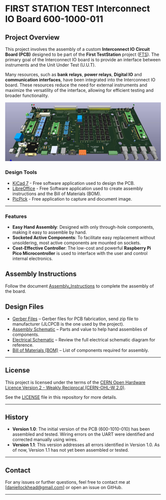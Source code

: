 # FIRST STATION TEST Interconnect IO Board 600-1000-011



## Project Overview
This project involves the assembly of a custom **Interconnect IO Circuit Board (PCB)** designed to be part of the **First TestStation** project ([FTS](https://dlock8.github.io/FTS_Website/)). The primary goal of the Interconnect IO board is to provide an interface between instruments and the Unit Under Test (U.U.T).

Many resources, such as **bank relays**, **power relays**, **Digital IO** and **communication interfaces**, have been integrated into the Interconnect IO board. These resources reduce the need for external instruments and maximize the versatility of the interface, allowing for efficient testing and broader functionality.

 ![Board](InterconnectIO_bd/DOC/Image/Interconnect_loaded2.jpg)

### Design Tools
- [KiCad 7](https://www.kicad.org/download/) - Free software application used to design the PCB.
- [LibreOffice](https://www.libreoffice.org/download/download-libreoffice/) - Free Software application used to create assembly instructions and the Bill of Materials (BOM).
- [PicPick](https://picpick.app/en/) - Free application to capture and document image.

---
### Features
- **Easy Hand Assembly**: Designed with only through-hole components, making it easy to assemble by hand.
- **Socketed Active Components**: To facilitate easy replacement without unsoldering, most active components are mounted on sockets.
- **Cost-Effective Controller**: The low-cost and powerful **Raspberry Pi Pico Microcontroller** is used to interface with the user and control internal electronics.

## Assembly Instructions
   Follow the document [Assembly_Instructions](InterconnectIO_bd/pdf/Interconnect_IO_Assembly_Instruction.pdf) to complete the assembly of the board.

## Design Files
- [Gerber Files](InterconnectIO_bd/gerber_to_order/) – Gerber files for PCB fabrication, send zip file to manufacturer (JLCPCB is the one used by the project).
- [Assembly Schematic](InterconnectIO_bd/pdf/Interconnect_IO_Assembly_diagram.pdf) – Parts and value to help hand assemblies of components.
- [Electrical Schematic](InterconnectIO_bd/pdf/interconnect_IO_schematic.pdf) – Review the full electrical schematic diagram for reference.
- [Bill of Materials (BOM)](InterconnectIO_bd/pdf/BOM_Interconnect_IO_Board_600-1000.pdf) – List of components required for assembly.

---

## License

This project is licensed under the terms of the [CERN Open Hardware Licence Version 2 - Weakly Reciprocal (CERN-OHL-W 2.0)](https://ohwr.org/cern_ohl_w_v2.txt).

See the [LICENSE](./LICENSE) file in this repository for more details.

---

## History
- **Version 1.0**: The initial version of the PCB (600-1010-010) has been assembled and tested. Wiring errors on the UART were identified and corrected manually using wires.
- **Version 1.1**: This version addresses all errors identified in Version 1.0. As of now, Version 1.1 has not yet been assembled or tested.
---


## Contact
For any issues or further questions, feel free to contact me at [daniellockhead@gmail.com] or open an issue on GitHub.

---


